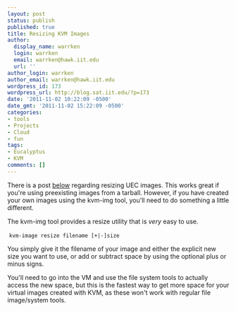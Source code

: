 ```yaml
---
layout: post
status: publish
published: true
title: Resizing KVM Images
author:
  display_name: warrken
  login: warrken
  email: warrken@hawk.iit.edu
  url: ''
author_login: warrken
author_email: warrken@hawk.iit.edu
wordpress_id: 173
wordpress_url: http://blog.sat.iit.edu/?p=173
date: '2011-11-02 10:22:09 -0500'
date_gmt: '2011-11-02 15:22:09 -0500'
categories:
- tools
- Projects
- Cloud
- fun
tags:
- Eucalyptus
- KVM
comments: []
---
```

<p>There is a post <a title="Resizing and Uploading UEC image" href="http://blog.sat.iit.edu/2011/09/resizing-and-uploading-uec-image/">below</a> regarding resizing UEC images. This works great if you're using preexisting images from a tarball. However, if you have created your own images using the kvm-img tool, you'll need to do something a little different.</p>
<p>The kvm-img tool provides a resize utility that is <em>very</em> easy to use.</p>
<p>&nbsp;<code>kvm-image resize filename [+|-]size</code></p>
<p>You simply give it the filename of your image and either the explicit new size you want to use, or add or subtract space by using the optional plus or minus signs.</p>
<p>You'll need to go into the VM and use the file system tools to actually access the new space, but this is the fastest way to get more space for your virtual images created with KVM, as these won't work with regular file image/system tools.</p>
